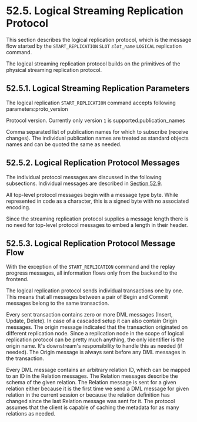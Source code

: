 # 52.5. Logical Streaming Replication Protocol

This section describes the logical replication protocol, which is the message flow started by the `START_REPLICATION` `SLOT` _`slot_name`_ `LOGICAL` replication command.

The logical streaming replication protocol builds on the primitives of the physical streaming replication protocol.

## 52.5.1. Logical Streaming Replication Parameters

The logical replication `START_REPLICATION` command accepts following parameters:proto\_version

Protocol version. Currently only version `1` is supported.publication\_names

Comma separated list of publication names for which to subscribe \(receive changes\). The individual publication names are treated as standard objects names and can be quoted the same as needed.

## 52.5.2. Logical Replication Protocol Messages

The individual protocol messages are discussed in the following subsections. Individual messages are described in [Section 52.9](https://www.postgresql.org/docs/10/static/protocol-logicalrep-message-formats.html).

All top-level protocol messages begin with a message type byte. While represented in code as a character, this is a signed byte with no associated encoding.

Since the streaming replication protocol supplies a message length there is no need for top-level protocol messages to embed a length in their header.

## 52.5.3. Logical Replication Protocol Message Flow

With the exception of the `START_REPLICATION` command and the replay progress messages, all information flows only from the backend to the frontend.

The logical replication protocol sends individual transactions one by one. This means that all messages between a pair of Begin and Commit messages belong to the same transaction.

Every sent transaction contains zero or more DML messages \(Insert, Update, Delete\). In case of a cascaded setup it can also contain Origin messages. The origin message indicated that the transaction originated on different replication node. Since a replication node in the scope of logical replication protocol can be pretty much anything, the only identifier is the origin name. It's downstream's responsibility to handle this as needed \(if needed\). The Origin message is always sent before any DML messages in the transaction.

Every DML message contains an arbitrary relation ID, which can be mapped to an ID in the Relation messages. The Relation messages describe the schema of the given relation. The Relation message is sent for a given relation either because it is the first time we send a DML message for given relation in the current session or because the relation definition has changed since the last Relation message was sent for it. The protocol assumes that the client is capable of caching the metadata for as many relations as needed.

